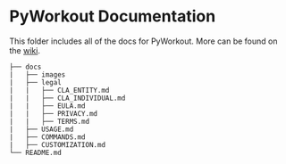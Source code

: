 # PyWorkout Documentation

This folder includes all of the docs for PyWorkout. More can be found on the [wiki](https://github.com/Dog-Face-Development/PyWorkout/wiki).

```text
├── docs
|   ├── images
|   ├── legal
|   |   ├── CLA_ENTITY.md
|   |   ├── CLA_INDIVIDUAL.md
|   |   ├── EULA.md
|   |   ├── PRIVACY.md
|   |   ├── TERMS.md
|   ├── USAGE.md
|   ├── COMMANDS.md
|   ├── CUSTOMIZATION.md
└── README.md
```
